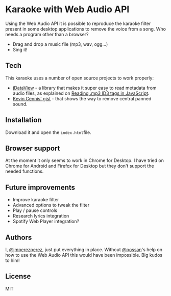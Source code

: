 Karaoke with Web Audio API
=========

Using the Web Audio API it is possible to reproduce the karaoke filter present in some desktop applications to remove the voice from a song. Who needs a program other than a browser?

  - Drag and drop a music file (mp3, wav, ogg...)
  - Sing it!


Tech
-----------

This karaoke uses a number of open source projects to work properly:

* [jDataView](https://github.com/jDataView/jDataView) - a library that makes it super easy to read metadata from audio files, as explained on [Reading .mp3 ID3 tags in JavaScript](http://ericbidelman.tumblr.com/post/8343485440/reading-mp3-id3-tags-in-javascript).
* [Kevin Cennis' gist](https://gist.github.com/kevincennis/3928503) - that shows the way to remove central panned sound.

Installation
--------------

Download it and open the `index.html`file.

Browser support
--------------

At the moment it only seems to work in Chrome for Desktop. I have tried on Chrome for Android and Firefox for Desktop but they don't support the needed functions.

Future improvements
-------------------

* Improve karaoke filter
* Advanced options to tweak the filter
* Play / pause controls
* Research lyrics integration
* Spotify Web Player integration?

Authors
--------------
I, [@jmperezperez](https://twitter.com/jmperezperez), just put everything in place. Without [@possan](https://twitter.com/possan)'s help on how to use the Web Audio API this would have been impossible. Big kudos to him!

License
-

MIT
